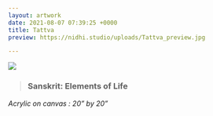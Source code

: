 ```yaml
---
layout: artwork
date: 2021-08-07 07:39:25 +0000
title: Tattva
preview: https://nidhi.studio/uploads/Tattva_preview.jpg

---
```

![](https://nidhi.studio/uploads/Tattva_wm.jpg)

> ### Sanskrit: Elements of Life

_Acrylic on canvas : 20” by 20”_